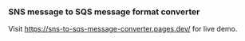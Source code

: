 ### SNS message to SQS message format converter

Visit https://sns-to-sqs-message-converter.pages.dev/ for live demo.
